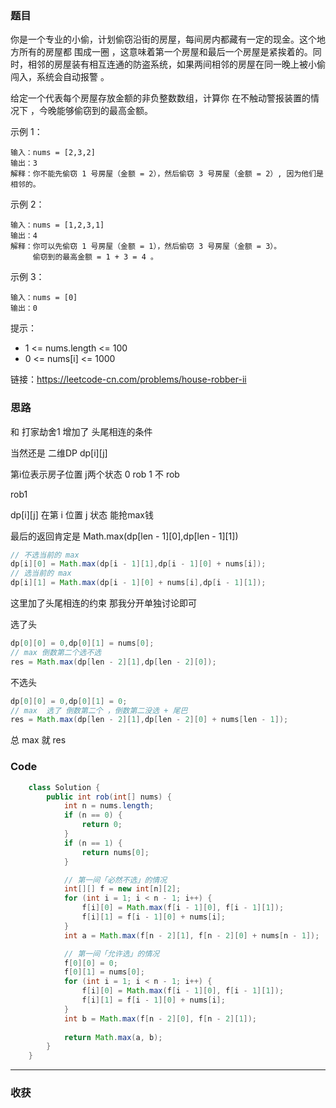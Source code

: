 ### 题目

你是一个专业的小偷，计划偷窃沿街的房屋，每间房内都藏有一定的现金。这个地方所有的房屋都 围成一圈 ，这意味着第一个房屋和最后一个房屋是紧挨着的。同时，相邻的房屋装有相互连通的防盗系统，如果两间相邻的房屋在同一晚上被小偷闯入，系统会自动报警 。

给定一个代表每个房屋存放金额的非负整数数组，计算你 在不触动警报装置的情况下 ，今晚能够偷窃到的最高金额。

示例 1：
```
输入：nums = [2,3,2]
输出：3
解释：你不能先偷窃 1 号房屋（金额 = 2），然后偷窃 3 号房屋（金额 = 2）, 因为他们是相邻的。
```
示例 2：
```
输入：nums = [1,2,3,1]
输出：4
解释：你可以先偷窃 1 号房屋（金额 = 1），然后偷窃 3 号房屋（金额 = 3）。
     偷窃到的最高金额 = 1 + 3 = 4 。
```
示例 3：
```
输入：nums = [0]
输出：0
```

提示：

- 1 <= nums.length <= 100
- 0 <= nums[i] <= 1000

链接：https://leetcode-cn.com/problems/house-robber-ii

### 思路

和 打家劫舍1 增加了 头尾相连的条件

当然还是 二维DP dp[i][j] 

第i位表示房子位置 j两个状态 0 rob 1 不 rob

rob1

dp[i][j] 在第 i 位置 j 状态 能抢max钱

最后的返回肯定是 Math.max(dp[len - 1][0],dp[len - 1][1])

```java
// 不选当前的 max
dp[i][0] = Math.max(dp[i - 1][1],dp[i - 1][0] + nums[i]);
// 选当前的 max
dp[i][1] = Math.max(dp[i - 1][0] + nums[i],dp[i - 1][1]);
```

这里加了头尾相连的约束 那我分开单独讨论即可

选了头
```java
dp[0][0] = 0,dp[0][1] = nums[0];
// max 倒数第二个选不选 
res = Math.max(dp[len - 2][1],dp[len - 2][0]);
```
不选头
```java
dp[0][0] = 0,dp[0][1] = 0;
// max  选了 倒数第二个 ，倒数第二没选 + 尾巴
res = Math.max(dp[len - 2][1],dp[len - 2][0] + nums[len - 1]);
```

总 max 就 res

### Code
```java
    class Solution {
        public int rob(int[] nums) {
            int n = nums.length;
            if (n == 0) {
                return 0;
            }
            if (n == 1) {
                return nums[0];
            }

            // 第一间「必然不选」的情况
            int[][] f = new int[n][2];
            for (int i = 1; i < n - 1; i++) {
                f[i][0] = Math.max(f[i - 1][0], f[i - 1][1]);
                f[i][1] = f[i - 1][0] + nums[i];
            }
            int a = Math.max(f[n - 2][1], f[n - 2][0] + nums[n - 1]);

            // 第一间「允许选」的情况
            f[0][0] = 0;
            f[0][1] = nums[0];
            for (int i = 1; i < n - 1; i++) {
                f[i][0] = Math.max(f[i - 1][0], f[i - 1][1]);
                f[i][1] = f[i - 1][0] + nums[i];
            }
            int b = Math.max(f[n - 2][0], f[n - 2][1]);
            
            return Math.max(a, b);
        }
    }
```
*** 
### 收获
